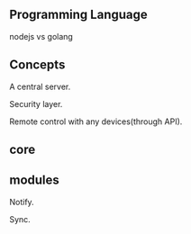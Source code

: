 ## Programming Language

nodejs vs golang

## Concepts

A central server.

Security layer.

Remote control with any devices(through API).

## core

## modules

Notify.

Sync.